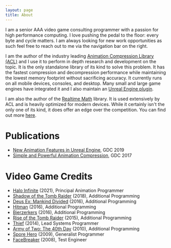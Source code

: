 ```yaml
---
layout: page
title: About
---
```


I am a senior AAA video game consulting programmer with a passion for high performance computing. I love pushing the pedal to the floor: every byte and cycle matters. I am always looking for new work opportunities as such feel free to reach out to me via the navigation bar on the right.

I am the author of the industry leading [Animation Compression Library (ACL)](https://github.com/nfrechette/acl) and I use it to perform in depth research and development on the topic. It is the only standalone library of its kind to solve this problem. It has the fastest compression and decompression performance while maintaining the lowest memory footprint without sacrificing accuracy. It currently runs on all mobile devices, consoles, and desktop. Many small and large game engines have integrated it and I also maintain an [Unreal Engine plugin](https://github.com/nfrechette/acl-ue4-plugin).

I am also the author of the [Realtime Math](https://github.com/nfrechette/rtm) library. It is used extensively by ACL and is heavily optimized for modern devices. While it certainly isn't the only one of its kind, it does offer an edge over the competition. You can find out more [here](https://nfrechette.github.io/2019/01/19/introducing_realtime_math/).

# Publications

* [New Animation Features in Unreal Engine](https://www.youtube.com/watch?v=tWVZ6KO4lRs), GDC 2019
* [Simple and Powerful Animation Compression](https://nfrechette.github.io/2017/03/08/anim_compression_gdc2017/), GDC 2017

# Video Game Credits

*  [Halo Infinite](https://en.wikipedia.org/wiki/Halo_Infinite) (2021), Principal Animation Programmer
*  [Shadow of the Tomb Raider](https://en.wikipedia.org/wiki/Shadow_of_the_Tomb_Raider) (2018), Additional Programming
*  [Deus Ex: Mankind Divided](https://en.wikipedia.org/wiki/Deus_Ex:_Mankind_Divided) (2016), Additional Programming
*  [Hitman](https://en.wikipedia.org/wiki/Hitman_(2016_video_game)) (2016), Additional Programming
*  [Bierzerkers](http://store.steampowered.com/app/348460/) (2016), Additional Programming
*  [Rise of the Tomb Raider](https://en.wikipedia.org/wiki/Rise_of_the_Tomb_Raider) (2015), Additional Programming
*  [Thief](https://en.wikipedia.org/wiki/Thief_(2014_video_game)) (2014), Lead Systems Programmer
*  [Army of Two: The 40th Day](https://en.wikipedia.org/wiki/Army_of_Two:_The_40th_Day) (2010), Additional Programming
*  [Spore Hero](https://en.wikipedia.org/wiki/Spore_Hero) (2009), Generalist Programmer
*  [FaceBreaker](https://en.wikipedia.org/wiki/FaceBreaker) (2008), Test Engineer
